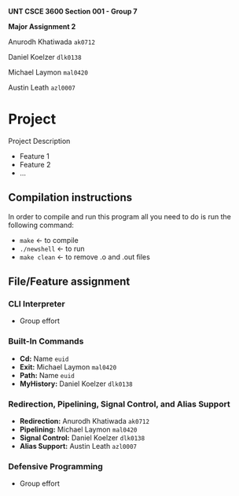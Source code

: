 **UNT CSCE 3600 Section 001 - Group 7**

**Major Assignment 2**

Anurodh Khatiwada `ak0712`

Daniel Koelzer `dlk0138`

Michael Laymon `mal0420`

Austin Leath `azl0007`

# Project

Project Description

- Feature 1
- Feature 2
- ...

## Compilation instructions

In order to compile and run this program all you need to do is run the following command:

- `make` <- to compile
- `./newshell` <- to run
- `make clean` <- to remove .o and .out files

## File/Feature assignment

### CLI Interpreter

- Group effort

### Built-In Commands

- **Cd:** Name `euid`
- **Exit:** Michael Laymon `mal0420`
- **Path:** Name `euid`
- **MyHistory:** Daniel Koelzer `dlk0138`

### Redirection, Pipelining, Signal Control, and Alias Support

- **Redirection:** Anurodh Khatiwada `ak0712`
- **Pipelining:** Michael Laymon `mal0420`
- **Signal Control:** Daniel Koelzer `dlk0138`
- **Alias Support:** Austin Leath `azl0007`

### Defensive Programming

- Group effort



